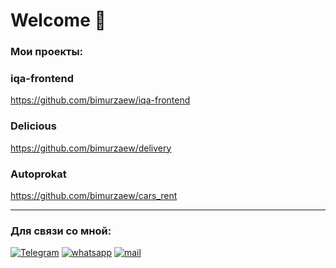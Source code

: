 # Welcome 📌

### Мои проекты:


### iqa-frontend
 
 https://github.com/bimurzaew/iqa-frontend

### Delicious 

 https://github.com/bimurzaew/delivery
  
### Autoprokat
  
 https://github.com/bimurzaew/cars_rent
___

### Для связи со мной:
[![Telegram](https://img.shields.io/badge/Telegram-111111?style=for-the-badge&logo=telegram)](https://t.me/bimurzaew)
[![whatsapp](https://img.shields.io/badge/whatsapp-111111?style=for-the-badge&logo=whatsapp)](https://wa.me/79298913686)
[![mail](https://img.shields.io/badge/-mail.ru-111111?style=for-the-badge&logo=mail.ru)](https://mail.ru/bimurzaev058@mail.ru)

